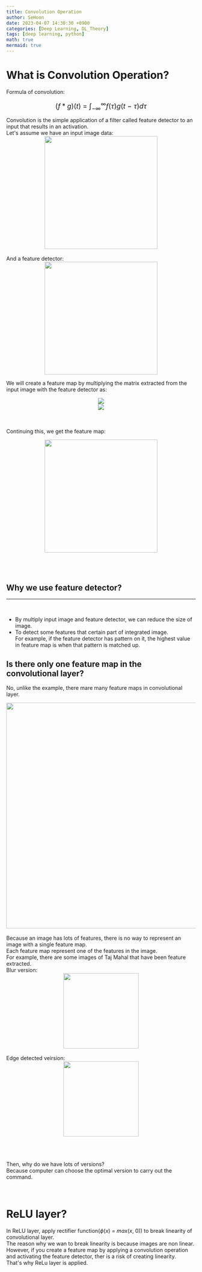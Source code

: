 ```yaml
---
title: Convolution Operation
author: SeHoon
date: 2023-04-07 14:30:30 +0900
categories: [Deep Learning, DL_Theory]
tags: [deep learning, python]
math: true
mermaid: true
---
```


# What is Convolution Operation?
Formula of convolution:
<center>
<font size=4>

$(f * g)(t)\ =\ \int_{-\infty}^{\infty}f(\tau)g(t\ -\ \tau)d\tau$
</font>
</center>
Convolution is the simple application of a filter called feature detector to an input that results in an activation.<br>
Let's assume we have an input image data:
<center>
<img src="https://user-images.githubusercontent.com/28240052/230700853-f24a2e80-0458-46a7-92b8-83bc365a2eac.png" width=300>
</center>
<br>
And a feature detector:
<center>
<img src="https://user-images.githubusercontent.com/28240052/230700886-22bf49f8-ee0c-41d3-9398-993159980a31.png" width=300>
</center>

We will create a feature map by multiplying the matrix extracted from the input image with the feature detector as:
<center>
<img src="https://user-images.githubusercontent.com/28240052/230701710-6c057f37-5d14-4104-9b60-925bc316e893.png">
</center>
<center>
<img src="https://user-images.githubusercontent.com/28240052/230701742-88d95a62-f62e-4d94-8a03-a2bf63107e7d.png">
</center><br><br>

Continuing this, we get the feature map:
<center>
<img src="https://user-images.githubusercontent.com/28240052/230701780-163df4fb-a917-47a4-80b0-a7cadb5552fe.png" width=300>
</center>
<br><br><br>

## Why we use feature detector?
---
<br>

+ By multiply input image and feature detector, we can reduce the size of image.
+ To detect some features that certain part of integrated image.<br>
For example, if the feature detector has pattern on it, the highest value in feature map is when that pattern is matched up.

## Is there only one feature map in the convolutional layer?
No, unlike the example, there mare many feature maps in convolutional layer.
<center>
<img src="https://user-images.githubusercontent.com/28240052/230702130-be709476-279d-447e-9325-230925d34d73.png" width=600>
</center>
<br>
Because an image has lots of features, there is no way to represent an image with a single feature map.<br>
Each feature map represent one of the features in the image.<br>
For example, there are some images of Taj Mahal that have been feature extracted.<br>
Blur version:
<center>
<img src="https://user-images.githubusercontent.com/28240052/230702357-346a54d3-90ae-46f5-b49d-99d7a73670b6.png" width=200>
</center>
<br>
Edge detected veirsion:
<center>
<img src="https://user-images.githubusercontent.com/28240052/230702387-2d072fd2-770c-43f4-bb76-cdf7aac18490.png" width=200>
</center>
<br><br><br>

Then, why do we have lots of versions?<br>
Because computer can choose the optimal version to carry out the command.
<br><br><br>

# ReLU layer?
In ReLU layer, apply rectifier function($\phi(x)\ =\ max(x,\ 0)$) to break linearity of convolutional layer.<br>
The reason why we wan to break linearity is because images are non linear.<br>
However, if you create a feature map by applying a convolution operation and activating the feature detector, ther is a risk of creating linearity.<br>
That's why ReLu layer is applied.